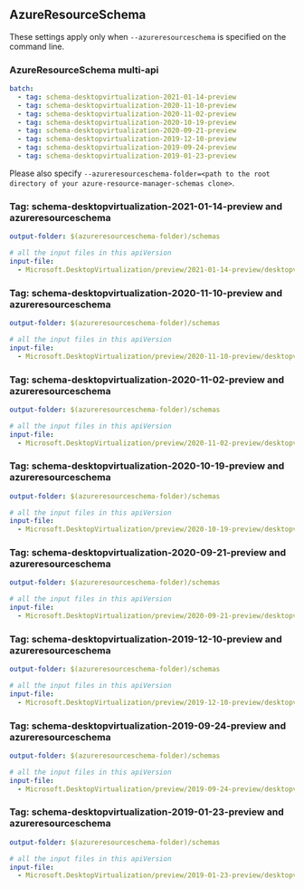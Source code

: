 ## AzureResourceSchema

These settings apply only when `--azureresourceschema` is specified on the command line.

### AzureResourceSchema multi-api

``` yaml $(azureresourceschema) && $(multiapi)
batch:
  - tag: schema-desktopvirtualization-2021-01-14-preview
  - tag: schema-desktopvirtualization-2020-11-10-preview
  - tag: schema-desktopvirtualization-2020-11-02-preview
  - tag: schema-desktopvirtualization-2020-10-19-preview
  - tag: schema-desktopvirtualization-2020-09-21-preview
  - tag: schema-desktopvirtualization-2019-12-10-preview
  - tag: schema-desktopvirtualization-2019-09-24-preview
  - tag: schema-desktopvirtualization-2019-01-23-preview

```

Please also specify `--azureresourceschema-folder=<path to the root directory of your azure-resource-manager-schemas clone>`.

### Tag: schema-desktopvirtualization-2021-01-14-preview and azureresourceschema

``` yaml $(tag) == 'schema-desktopvirtualization-2021-01-14-preview' && $(azureresourceschema)
output-folder: $(azureresourceschema-folder)/schemas

# all the input files in this apiVersion
input-file:
  - Microsoft.DesktopVirtualization/preview/2021-01-14-preview/desktopvirtualization.json

```

### Tag: schema-desktopvirtualization-2020-11-10-preview and azureresourceschema

``` yaml $(tag) == 'schema-desktopvirtualization-2020-11-10-preview' && $(azureresourceschema)
output-folder: $(azureresourceschema-folder)/schemas

# all the input files in this apiVersion
input-file:
  - Microsoft.DesktopVirtualization/preview/2020-11-10-preview/desktopvirtualization.json

```

### Tag: schema-desktopvirtualization-2020-11-02-preview and azureresourceschema

``` yaml $(tag) == 'schema-desktopvirtualization-2020-11-02-preview' && $(azureresourceschema)
output-folder: $(azureresourceschema-folder)/schemas

# all the input files in this apiVersion
input-file:
  - Microsoft.DesktopVirtualization/preview/2020-11-02-preview/desktopvirtualization.json

```

### Tag: schema-desktopvirtualization-2020-10-19-preview and azureresourceschema

``` yaml $(tag) == 'schema-desktopvirtualization-2020-10-19-preview' && $(azureresourceschema)
output-folder: $(azureresourceschema-folder)/schemas

# all the input files in this apiVersion
input-file:
  - Microsoft.DesktopVirtualization/preview/2020-10-19-preview/desktopvirtualization.json

```

### Tag: schema-desktopvirtualization-2020-09-21-preview and azureresourceschema

``` yaml $(tag) == 'schema-desktopvirtualization-2020-09-21-preview' && $(azureresourceschema)
output-folder: $(azureresourceschema-folder)/schemas

# all the input files in this apiVersion
input-file:
  - Microsoft.DesktopVirtualization/preview/2020-09-21-preview/desktopvirtualization.json

```

### Tag: schema-desktopvirtualization-2019-12-10-preview and azureresourceschema

``` yaml $(tag) == 'schema-desktopvirtualization-2019-12-10-preview' && $(azureresourceschema)
output-folder: $(azureresourceschema-folder)/schemas

# all the input files in this apiVersion
input-file:
  - Microsoft.DesktopVirtualization/preview/2019-12-10-preview/desktopvirtualization.json

```

### Tag: schema-desktopvirtualization-2019-09-24-preview and azureresourceschema

``` yaml $(tag) == 'schema-desktopvirtualization-2019-09-24-preview' && $(azureresourceschema)
output-folder: $(azureresourceschema-folder)/schemas

# all the input files in this apiVersion
input-file:
  - Microsoft.DesktopVirtualization/preview/2019-09-24-preview/desktopvirtualization.json

```

### Tag: schema-desktopvirtualization-2019-01-23-preview and azureresourceschema

``` yaml $(tag) == 'schema-desktopvirtualization-2019-01-23-preview' && $(azureresourceschema)
output-folder: $(azureresourceschema-folder)/schemas

# all the input files in this apiVersion
input-file:
  - Microsoft.DesktopVirtualization/preview/2019-01-23-preview/desktopvirtualization.json

```
